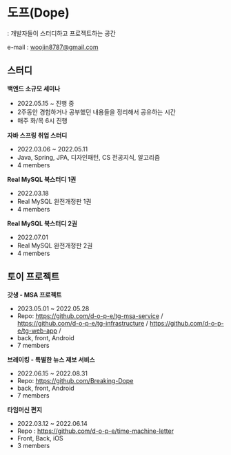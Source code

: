<h1>도프(Dope)</h1>
: 개발자들이 스터디하고 프로젝트하는 공간

e-mail : woojin8787@gmail.com

## 스터디
<b>백엔드 소규모 세미나</b>
- 2022.05.15 ~ 진행 중
- 2주동안 경험하거나 공부했던 내용들을 정리해서 공유하는 시간
- 매주 화/목 6시 진행

<b>자바 스프링 취업 스터디</b>
- 2022.03.06 ~ 2022.05.11
- Java, Spring, JPA, 디자인패턴, CS 전공지식, 알고리즘
- 4 members

<b>Real MySQL 북스터디 1권</b>
- 2022.03.18
- Real MySQL 완전개정판 1권
- 4 members


<b>Real MySQL 북스터디 2권</b>
- 2022.07.01
- Real MySQL 완전개정판 2권
- 4 members

## 토이 프로젝트

<b>갓생 - MSA 프로젝트</b>
- 2023.05.01 ~ 2022.05.28
- Repo: https://github.com/d-o-p-e/tg-msa-service / https://github.com/d-o-p-e/tg-infrastructure / https://github.com/d-o-p-e/tg-web-app / 
- back, front, Android
- 7 members

<b>브레이킹 - 특별한 뉴스 제보 서비스</b>
- 2022.06.15 ~ 2022.08.31
- Repo: https://github.com/Breaking-Dope
- back, front, Android
- 7 members

<b>타임머신 편지</b>
- 2022.03.12 ~ 2022.06.14
- Repo : https://github.com/d-o-p-e/time-machine-letter
- Front, Back, iOS
- 3 members
